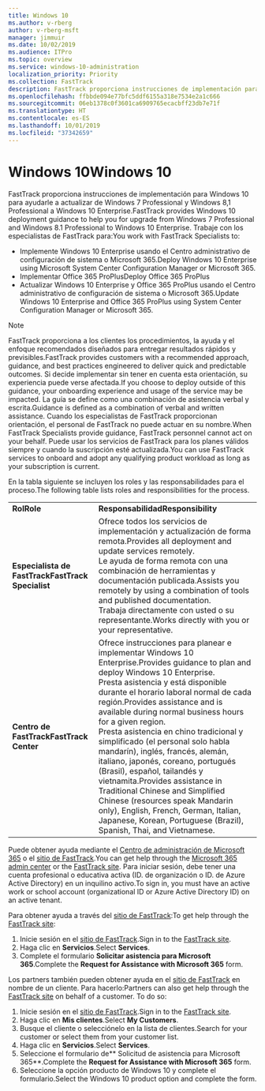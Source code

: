 ```yaml
---
title: Windows 10
ms.author: v-rberg
author: v-rberg-msft
manager: jimmuir
ms.date: 10/02/2019
ms.audience: ITPro
ms.topic: overview
ms.service: windows-10-administration
localization_priority: Priority
ms.collection: FastTrack
description: FastTrack proporciona instrucciones de implementación para Windows 10 para ayudarle a actualizar de Windows 7 Professional y Windows 8,1 Professional a Windows 10 Enterprise.
ms.openlocfilehash: ffbbde094e77bfc5ddf6155a318e7534e2a1c666
ms.sourcegitcommit: 06eb1378c0f3601ca6909765ecacbff23db7e71f
ms.translationtype: HT
ms.contentlocale: es-ES
ms.lasthandoff: 10/01/2019
ms.locfileid: "37342659"
---
```

# <a name="windows-10"></a><span data-ttu-id="0ff62-103">Windows 10</span><span class="sxs-lookup"><span data-stu-id="0ff62-103">Windows 10</span></span>

<span data-ttu-id="0ff62-104">FastTrack proporciona instrucciones de implementación para Windows 10 para ayudarle a actualizar de Windows 7 Professional y Windows 8,1 Professional a Windows 10 Enterprise.</span><span class="sxs-lookup"><span data-stu-id="0ff62-104">FastTrack provides Windows 10 deployment guidance to help you for upgrade from Windows 7 Professional and Windows 8.1 Professional to Windows 10 Enterprise.</span></span> <span data-ttu-id="0ff62-105">Trabaje con los especialistas de FastTrack para:</span><span class="sxs-lookup"><span data-stu-id="0ff62-105">You work with FastTrack Specialists to:</span></span>

- <span data-ttu-id="0ff62-106">Implemente Windows 10 Enterprise usando el Centro administrativo de configuración de sistema o Microsoft 365.</span><span class="sxs-lookup"><span data-stu-id="0ff62-106">Deploy Windows 10 Enterprise using Microsoft System Center Configuration Manager or Microsoft 365.</span></span>
- <span data-ttu-id="0ff62-107">Implementar Office 365 ProPlus</span><span class="sxs-lookup"><span data-stu-id="0ff62-107">Deploy Office 365 ProPlus</span></span> 
- <span data-ttu-id="0ff62-108">Actualizar Windows 10 Enterprise y Office 365 ProPlus usando el Centro administrativo de configuración de sistema o Microsoft 365.</span><span class="sxs-lookup"><span data-stu-id="0ff62-108">Update Windows 10 Enterprise and Office 365 ProPlus using System Center Configuration Manager or Microsoft 365.</span></span>
  
> [!NOTE]
> <span data-ttu-id="0ff62-109">FastTrack proporciona a los clientes los procedimientos, la ayuda y el enfoque recomendados diseñados para entregar resultados rápidos y previsibles.</span><span class="sxs-lookup"><span data-stu-id="0ff62-109">FastTrack provides customers with a recommended approach, guidance, and best practices engineered to deliver quick and predictable outcomes.</span></span> <span data-ttu-id="0ff62-110">Si decide implementar sin tener en cuenta esta orientación, su experiencia puede verse afectada.</span><span class="sxs-lookup"><span data-stu-id="0ff62-110">If you choose to deploy outside of this guidance, your onboarding experience and usage of the service may be impacted.</span></span> <span data-ttu-id="0ff62-111">La guía se define como una combinación de asistencia verbal y escrita.</span><span class="sxs-lookup"><span data-stu-id="0ff62-111">Guidance is defined as a combination of verbal and written assistance.</span></span> <span data-ttu-id="0ff62-112">Cuando los especialistas de FastTrack proporcionan orientación, el personal de FastTrack no puede actuar en su nombre.</span><span class="sxs-lookup"><span data-stu-id="0ff62-112">When FastTrack Specialists provide guidance, FastTrack personnel cannot act on your behalf.</span></span> <span data-ttu-id="0ff62-113">Puede usar los servicios de FastTrack para los planes válidos siempre y cuando la suscripción esté actualizada.</span><span class="sxs-lookup"><span data-stu-id="0ff62-113">You can use FastTrack services to onboard and adopt any qualifying product workload as long as your subscription is current.</span></span>  
    
<span data-ttu-id="0ff62-114">En la tabla siguiente se incluyen los roles y las responsabilidades para el proceso.</span><span class="sxs-lookup"><span data-stu-id="0ff62-114">The following table lists roles and responsibilities for the process.</span></span>

|||
|:-----|:-----|
|<span data-ttu-id="0ff62-115">**Rol**</span><span class="sxs-lookup"><span data-stu-id="0ff62-115">**Role**</span></span> <br/> |<span data-ttu-id="0ff62-116">**Responsabilidad**</span><span class="sxs-lookup"><span data-stu-id="0ff62-116">**Responsibility**</span></span> <br/> |
|<span data-ttu-id="0ff62-117">**Especialista de FastTrack**</span><span class="sxs-lookup"><span data-stu-id="0ff62-117">**FastTrack Specialist**</span></span> <br/> |<span data-ttu-id="0ff62-118">Ofrece todos los servicios de implementación y actualización de forma remota.</span><span class="sxs-lookup"><span data-stu-id="0ff62-118">Provides all deployment and update services remotely.</span></span>  <br/> <span data-ttu-id="0ff62-119">Le ayuda de forma remota con una combinación de herramientas y documentación publicada.</span><span class="sxs-lookup"><span data-stu-id="0ff62-119">Assists you remotely by using a combination of tools and published documentation.</span></span> <br/> <span data-ttu-id="0ff62-120">Trabaja directamente con usted o su representante.</span><span class="sxs-lookup"><span data-stu-id="0ff62-120">Works directly with you or your representative.</span></span>|
|<span data-ttu-id="0ff62-121">**Centro de FastTrack**</span><span class="sxs-lookup"><span data-stu-id="0ff62-121">**FastTrack Center**</span></span>  <br/> |<span data-ttu-id="0ff62-122">Ofrece instrucciones para planear e implementar Windows 10 Enterprise.</span><span class="sxs-lookup"><span data-stu-id="0ff62-122">Provides guidance to plan and deploy Windows 10 Enterprise.</span></span>   <br/> <span data-ttu-id="0ff62-123">Presta asistencia y está disponible durante el horario laboral normal de cada región.</span><span class="sxs-lookup"><span data-stu-id="0ff62-123">Provides assistance and is available during normal business hours for a given region.</span></span> <br/> <span data-ttu-id="0ff62-124">Presta asistencia en chino tradicional y simplificado (el personal solo habla mandarín), inglés, francés, alemán, italiano, japonés, coreano, portugués (Brasil), español, tailandés y vietnamita.</span><span class="sxs-lookup"><span data-stu-id="0ff62-124">Provides assistance in Traditional Chinese and Simplified Chinese (resources speak Mandarin only), English, French, German, Italian, Japanese, Korean, Portuguese (Brazil), Spanish, Thai, and Vietnamese.</span></span>|
 
<span data-ttu-id="0ff62-125">Puede obtener ayuda mediante el [Centro de administración de Microsoft 365](https://go.microsoft.com/fwlink/?linkid=2032704) o el [sitio de FastTrack](https://go.microsoft.com/fwlink/?linkid=780698).</span><span class="sxs-lookup"><span data-stu-id="0ff62-125">You can get help through the [Microsoft 365 admin center](https://go.microsoft.com/fwlink/?linkid=2032704) or the [FastTrack site](https://go.microsoft.com/fwlink/?linkid=780698).</span></span> <span data-ttu-id="0ff62-126">Para iniciar sesión, debe tener una cuenta profesional o educativa activa (ID. de organización o ID. de Azure Active Directory) en un inquilino activo.</span><span class="sxs-lookup"><span data-stu-id="0ff62-126">To sign in, you must have an active work or school account (organizational ID or Azure Active Directory ID) on an active tenant.</span></span> 

<span data-ttu-id="0ff62-127">Para obtener ayuda a través del [sitio de FastTrack](https://go.microsoft.com/fwlink/?linkid=780698):</span><span class="sxs-lookup"><span data-stu-id="0ff62-127">To get help through the [FastTrack site](https://go.microsoft.com/fwlink/?linkid=780698):</span></span> 
1.  <span data-ttu-id="0ff62-128">Inicie sesión en el [sitio de FastTrack](https://go.microsoft.com/fwlink/?linkid=780698).</span><span class="sxs-lookup"><span data-stu-id="0ff62-128">Sign in to the [FastTrack site](https://go.microsoft.com/fwlink/?linkid=780698).</span></span> 
2.  <span data-ttu-id="0ff62-129">Haga clic en **Servicios**.</span><span class="sxs-lookup"><span data-stu-id="0ff62-129">Select **Services**.</span></span>
3.  <span data-ttu-id="0ff62-130">Complete el formulario **Solicitar asistencia para Microsoft 365**.</span><span class="sxs-lookup"><span data-stu-id="0ff62-130">Complete the **Request for Assistance with Microsoft 365** form.</span></span>
  
<span data-ttu-id="0ff62-p104">Los partners también pueden obtener ayuda en el [sitio de FastTrack](https://go.microsoft.com/fwlink/?linkid=780698) en nombre de un cliente. Para hacerlo:</span><span class="sxs-lookup"><span data-stu-id="0ff62-p104">Partners can also get help through the [FastTrack site](https://go.microsoft.com/fwlink/?linkid=780698) on behalf of a customer. To do so:</span></span>
1.  <span data-ttu-id="0ff62-133">Inicie sesión en el [sitio de FastTrack](https://go.microsoft.com/fwlink/?linkid=780698).</span><span class="sxs-lookup"><span data-stu-id="0ff62-133">Sign in to the [FastTrack site](https://go.microsoft.com/fwlink/?linkid=780698).</span></span> 
2.  <span data-ttu-id="0ff62-134">Haga clic en **Mis clientes**.</span><span class="sxs-lookup"><span data-stu-id="0ff62-134">Select **My Customers**.</span></span>
3.  <span data-ttu-id="0ff62-135">Busque el cliente o selecciónelo en la lista de clientes.</span><span class="sxs-lookup"><span data-stu-id="0ff62-135">Search for your customer or select them from your customer list.</span></span>
4.  <span data-ttu-id="0ff62-136">Haga clic en **Servicios**.</span><span class="sxs-lookup"><span data-stu-id="0ff62-136">Select **Services**.</span></span>
5.  <span data-ttu-id="0ff62-137">Seleccione el formulario de\*\* Solicitud de asistencia para Microsoft 365\*\*.</span><span class="sxs-lookup"><span data-stu-id="0ff62-137">Complete the **Request for Assistance with Microsoft 365** form.</span></span>
6.  <span data-ttu-id="0ff62-138">Seleccione la opción producto de Windows 10 y complete el formulario.</span><span class="sxs-lookup"><span data-stu-id="0ff62-138">Select the Windows 10 product option and complete the form.</span></span>
 